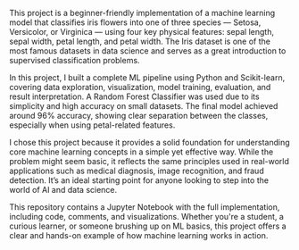 This project is a beginner-friendly implementation of a machine learning model that classifies iris flowers into one of three species — Setosa, Versicolor, or Virginica — using four key physical features: sepal length, sepal width, petal length, and petal width. The Iris dataset is one of the most famous datasets in data science and serves as a great introduction to supervised classification problems.

In this project, I built a complete ML pipeline using Python and Scikit-learn, covering data exploration, visualization, model training, evaluation, and result interpretation. A Random Forest Classifier was used due to its simplicity and high accuracy on small datasets. The final model achieved around 96% accuracy, showing clear separation between the classes, especially when using petal-related features.

I chose this project because it provides a solid foundation for understanding core machine learning concepts in a simple yet effective way. While the problem might seem basic, it reflects the same principles used in real-world applications such as medical diagnosis, image recognition, and fraud detection. It’s an ideal starting point for anyone looking to step into the world of AI and data science.

This repository contains a Jupyter Notebook with the full implementation, including code, comments, and visualizations. Whether you're a student, a curious learner, or someone brushing up on ML basics, this project offers a clear and hands-on example of how machine learning works in action.

